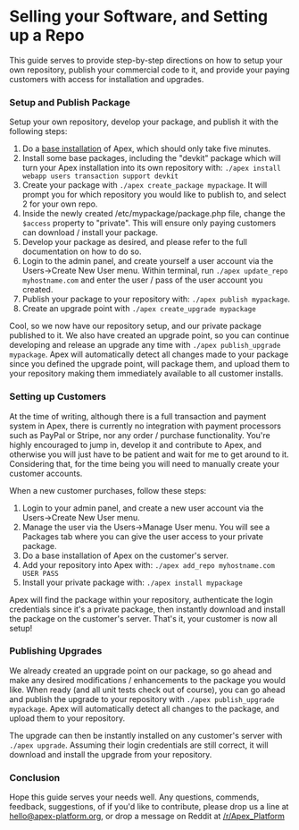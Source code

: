 
# Selling your Software, and Setting up a Repo

This guide serves to provide step-by-step directions on how to setup your own repository, publish your commercial code to 
it, and provide your paying customers with access for installation and upgrades.  

### Setup and Publish Package

Setup your own repository, develop your package, and publish it with the following steps:

1. Do a [base installation](../install) of Apex, which should only take five minutes.  
2. Install some base packages, including the "devkit" package which will turn your Apex installation into its own repository with: `./apex install webapp users transaction support devkit`
3. Create your package with `./apex create_package mypackage`.  It will prompt you for which repository you would like to publish to, and select 2 for your own repo.
4. Inside the newly created /etc/mypackage/package.php file, change the `$access` property to "private".  This will ensure only paying customers can download / install your package.
5. Develop your package as desired, and please refer to the full documentation on how to do so.
6. Login to the admin panel, and create yourself a user account via the Users-&gt;Create New User menu.  Within terminal, run `./apex update_repo myhostname.com` and enter the user / pass of the user account you created.
7. Publish your package to your repository with: `./apex publish mypackage`.
8. Create an upgrade point with `./apex create_upgrade mypackage`

Cool, so we now have our repository setup, and our private package published to it.  We also have created an upgrade point, 
so you can continue developing and release an upgrade any time with `./apex publish_upgrade mypackage`.  Apex will automatically detect all changes 
made to your package since you defined the upgrade point, will package them, and upload them to your repository making them immediately available to all customer installs.


### Setting up Customers

At the time of writing, although there is a full transaction and payment system in Apex, there is currently no integration with payment processors such as PayPal or Stripe, 
nor any order / purchase functionality.  You're highly encouraged to jump in, develop it and contribute to Apex, and otherwise you will just have to be patient and wait 
for me to get around to it.  Considering that, for the time being you will need to manually create your customer accounts.

When a new customer purchases, follow these steps:

1. Login to your admin panel, and create a new user account via the Users-&gt;Create New User menu.
2. Manage the user via the Users-&gt;Manage User menu.  You will see a Packages tab where you can give the user access to your private package.
3. Do a base installation of Apex on the customer's server.
4. Add your repository into Apex with: `./apex add_repo myhostname.com USER PASS`
5. Install your private package with: `./apex install mypackage`

Apex will find the package within your repository, authenticate the login credentials since it's a private package, then instantly download and install the 
package on the customer's server.  That's it, your customer is now all setup!


### Publishing Upgrades

We already created an upgrade point on our package, so go ahead and make any desired modifications / enhancements to the package you would like.  When ready (and all unit tests check out of course), 
you can go ahead and publish the upgrade to your repository with `./apex publish_upgrade mypackage`.  Apex will automatically detect all changes to the package, and upload them to your 
repository.

The upgrade can then be instantly installed on any customer's server with `./apex upgrade`.  Assuming their login credentials are still correct, it will 
download and install the upgrade from your repository.


### Conclusion

Hope this guide serves your needs well.  Any questions, commends, feedback, suggestions, of if you'd like to contribute, 
please drop us a line at hello@apex-platform.org, or drop a message on Reddit at [/r/Apex_Platform](https://reddit.com/r/Apex_Platform)



